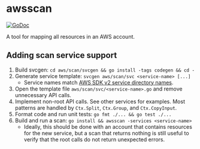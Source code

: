 awsscan
=======

[![GoDoc](https://godoc.org/github.com/mxk/awsscan?status.svg)](https://godoc.org/github.com/mxk/awsscan)

A tool for mapping all resources in an AWS account.

Adding scan service support
---------------------------

1. Build svcgen: `cd aws/scan/svcgen && go install -tags codegen && cd -`
2. Generate service template: `svcgen aws/scan/svc <service-name> [...]`
   * Service names match [AWS SDK v2 service directory
   names](https://github.com/aws/aws-sdk-go-v2/tree/master/service).
3. Open the template file `aws/scan/svc/<service-name>.go` and remove
   unnecessary API calls.
4. Implement non-root API calls. See other services for examples. Most patterns
   are handled by `Ctx.Split`, `Ctx.Group`, and `Ctx.CopyInput`.
5. Format code and run unit tests: `go fmt ./... && go test ./...`
6. Build and run a scan: `go install && awsscan -services <service-name>`
   * Ideally, this should be done with an account that contains resources for
     the new service, but a scan that returns nothing is still useful to verify
     that the root calls do not return unexpected errors.
